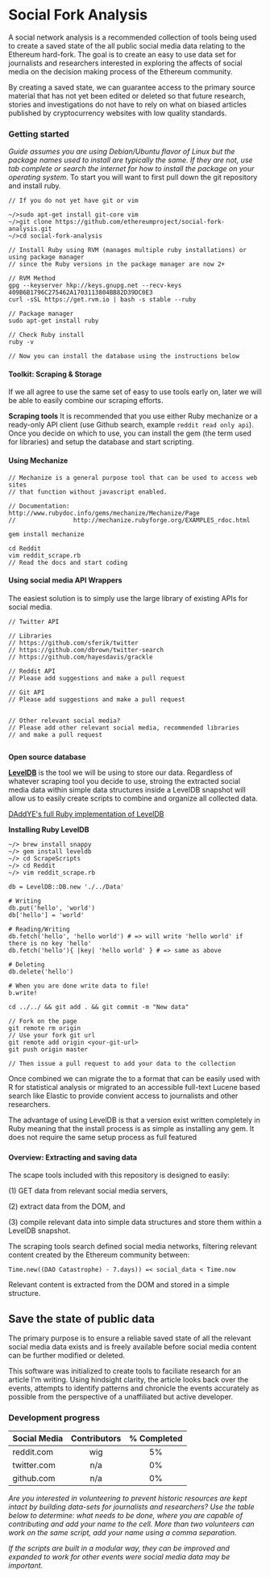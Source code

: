 # Social Fork Analysis
A social network analysis is a recommended collection of tools being used to create a saved state of the all public social media data relating to the Ethereum hard-fork. The goal is to create an easy to use data set for journalists and researchers interested in exploring the affects of social media on the decision making process of the Ethereum community.

By creating a saved state, we can guarantee access to the primary source material that has not yet been edited or deleted so that future research, stories and investigations do not have to rely on what on biased articles published by cryptocurrency websites with low quality standards.

### Getting started
*Guide assumes you are using Debian/Ubuntu flavor of Linux but the package names used to install are typically the same. If they are not, use tab complete or search the internet for how to install the package on your operating system.*
To start you will want to first pull down the git repository and install ruby.

````
// If you do not yet have git or vim

~/>sudo apt-get install git-core vim
~/>git clone https://github.com/ethereumproject/social-fork-analysis.git
~/>cd social-fork-analysis

// Install Ruby using RVM (manages multiple ruby installations) or using package manager
// since the Ruby versions in the package manager are now 2+

// RVM Method
gpg --keyserver hkp://keys.gnupg.net --recv-keys 409B6B1796C275462A1703113804BB82D39DC0E3
curl -sSL https://get.rvm.io | bash -s stable --ruby

// Package manager
sudo apt-get install ruby

// Check Ruby install
ruby -v

// Now you can install the database using the instructions below
````


#### Toolkit: Scraping & Storage
If we all agree to use the same set of easy to use tools early on, later we will be able to easily combine our scraping efforts. 

**Scraping tools**
It is recommended that you use either Ruby mechanize or a ready-only API client (use Github search, example `reddit read only api`). Once you decide on which to use, you can install the gem (the term used for libraries) and setup the database and start scripting. 


#### Using Mechanize
````
// Mechanize is a general purpose tool that can be used to access web sites
// that function without javascript enabled.

// Documentation: http://www.rubydoc.info/gems/mechanize/Mechanize/Page
//                http://mechanize.rubyforge.org/EXAMPLES_rdoc.html

gem install mechanize

cd Reddit
vim reddit_scrape.rb
// Read the docs and start coding
````

#### Using social media API Wrappers
The easiest solution is to simply use the large library of existing APIs for social media.
````
// Twitter API 

// Libraries
// https://github.com/sferik/twitter
// https://github.com/dbrown/twitter-search
// https://github.com/hayesdavis/grackle

// Reddit API
// Please add suggestions and make a pull request

// Git API
// Please add suggestions and make a pull request


// Other relevant social media? 
// Please add other relevant social media, recommended libraries
// and make a pull request


````



**Open source database**

**[LevelDB](https://github.com/DAddYE/leveldb)** is the tool we will be using to store our data. Regardless of whatever scraping tool you decide to use, stroing the extracted social media data within simple data structures inside a LevelDB snapshot will allow us to easily create scripts to combine and organize all collected data. 

[DAddYE's full Ruby implementation of LevelDB](https://github.com/DAddYE/leveldb)

**Installing Ruby LevelDB**

````
~/> brew install snappy
~/> gem install leveldb
~/> cd ScrapeScripts
~/> cd Reddit
~/> vim reddit_scrape.rb

db = LevelDB::DB.new './../Data'

# Writing
db.put('hello', 'world')
db['hello'] = 'world'

# Reading/Writing
db.fetch('hello', 'hello world') # => will write 'hello world' if there is no key 'hello'
db.fetch('hello'){ |key| 'hello world' } # => same as above

# Deleting
db.delete('hello')

# When you are done write data to file!
b.write!

cd ../../ && git add . && git commit -m "New data"

// Fork on the page
git remote rm origin 
// Use your fork git url
git remote add origin <your-git-url>
git push origin master

// Then issue a pull request to add your data to the collection

````

Once combined we can migrate the to a format that can be easily used with R for statistical analysis or migrated to an accessible full-text Lucene based search like Elastic to provide convient access to journalists and other researchers.

The advantage of using LevelDB is that a version exist written completely in Ruby meaning that the install process is as simple as installing any gem. It does not require the same setup process as full featured

###


#### Overview: Extracting and saving data

The scape tools included with this repository is designed to easily:

  (1) GET data from relevant social media servers,
  
  (2) extract data from the DOM, and
  
  (3) compile relevant data into simple data structures and store them within a LevelDB snapshot.
  

The scraping tools search defined social media networks, filtering relevant content created by the Ethereum community between:

    Time.new((DAO Catastrophe) - 7.days)) =< social_data < Time.now
  
Relevant content is extracted from the DOM and stored in a simple structure. 


## Save the state of public data
The primary purpose is to ensure a reliable saved state of all the relevant social media data exists and is freely available before social media content can be further modified or deleted. 

This software was initialized to create tools to faciliate research for an article I'm writing. Using hindsight clarity, the article looks back over the events, attempts to identify patterns and chronicle the events accurately as possible from the perspective of a unaffiliated but active developer.


### Development progress

| Social Media  | Contributors     | % Completed|
| ------------- |:----------------:|:----------:|
| reddit.com    | wig              | 5%         |
| twitter.com   | n/a              | 0%         |
| github.com    | n/a              | 0%         |

*Are you interested in volunteering to prevent historic resources are kept intact by building data-sets for journalists and researchers?*
*Use the table below to determine: what needs to be done, where you are capable of contributing and add your name to the cell. More than two volunteers can work on the same script, add your name using a comma separation.*

*If the scripts are built in a modular way, they can be improved and expanded to work for other events were social media data may be important.*
